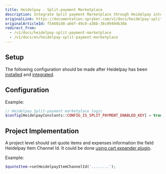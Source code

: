 ```yaml
---
title: Heidelpay - Split-payment Marketplace
description: Integrate Split payment Marketplace through Heidelpay into the Spryker-based shop.
originalLink: https://documentation.spryker.com/v1/docs/heidelpay-split-payment-marketplace
originalArticleId: f54601d8-ab6f-49c0-a36b-36c99494b36b
redirect_from:
  - /v1/docs/heidelpay-split-payment-marketplace
  - /v1/docs/en/heidelpay-split-payment-marketplace
---
```


## Setup

The following configuration should be made after Heidelpay has been [installed](/docs/scos/dev/technology-partners/201811.0/payment-partners/heidelpay/heidelpay-installation.html) and [integrated](/docs/scos/dev/technology-partners/201811.0/payment-partners/heidelpay/scos-integration/heidelpay-configuration-for-scos.html).

## Configuration

Example:
```php
// Heidelpay Split-payment marketplace logic
$config[HeidelpayConstants::CONFIG_IS_SPLIT_PAYMENT_ENABLED_KEY] = true;
```

## Project Implementation

A project level should set quote items and expenses information the field Heidelpay Item Channel Id. It could be done [using cart expander plugin](https://documentation.spryker.com/v1/docscart-functionality#cart-expanders).

Example:
```php
$quoteItem->setHeidelpayItemChannelId('........');
```
